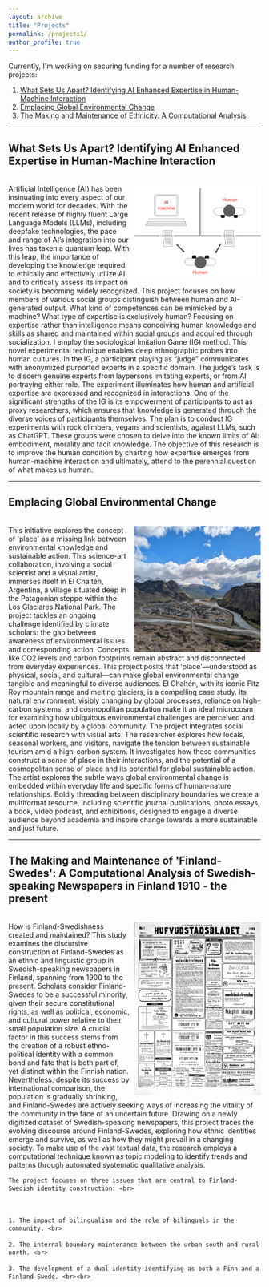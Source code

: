 ```yaml
---
layout: archive
title: "Projects"
permalink: /projects1/
author_profile: true
---
```



Currently, I'm working on securing funding for a number of research projects:

1. [What Sets Us Apart? Identifying AI Enhanced Expertise in Human-Machine Interaction](#what-sets-us-apart)
2. [Emplacing Global Environmental Change](#emplacing-global)
3. [The Making and Maintenance of Ethnicity: A Computational Analysis](#making-Finland-Swedes)

---

## <a id="what-sets-us-apart">What Sets Us Apart? Identifying AI Enhanced Expertise in Human-Machine Interaction
<br>
<div style="overflow: hidden;">
    <img src='/images/Turing_Illustration.png' style="float: right; width: 50%; margin-left: 10px;" alt="Research Image">
    Artificial Intelligence (AI) has been insinuating into every aspect of our modern world for decades. With the recent release of highly fluent Large Language Models (LLMs), including deepfake technologies, the pace and range of AI’s integration into our lives has taken a quantum leap. With this leap, the importance of developing the knowledge required to ethically and effectively utilize AI, and to critically assess its impact on society is becoming widely recognized. This project focuses on how members of various social groups distinguish between human and AI-generated output. What kind of competences can be mimicked by a machine? What type of expertise is exclusively human? Focusing on expertise rather than intelligence means conceiving human knowledge and skills as shared and maintained within social groups and acquired through socialization. I employ the sociological Imitation Game (IG) method. This novel experimental technique enables deep ethnographic probes into human cultures. In the IG, a participant playing as “judge” communicates with anonymized purported experts in a specific domain. The judge’s task is to discern genuine experts from laypersons imitating experts, or from AI portraying either role. The experiment illuminates how human and artificial expertise are expressed and recognized in interactions. One of the significant strengths of the IG is its empowerment of participants to act as proxy researchers, which ensures that knowledge is generated through the diverse voices of participants themselves. The plan is to conduct IG experiments with rock climbers, vegans and scientists, against LLMs, such as ChatGPT. These groups were chosen to delve into the known limits of AI: embodiment, morality and tacit knowledge. The objective of this research is to improve the human condition by charting how expertise emerges from human-machine interaction and ultimately, attend to the perennial question of what makes us human.

    
</div>

---


## <a id="emplacing-global">Emplacing Global Environmental Change


<br>
<div style="overflow: hidden;">
    <img src='/images/Chalten.jpg' style="float: right; width: 50%; margin-left: 10px;" alt="Research Image">
    This initiative explores the concept of 'place' as a missing link between environmental knowledge and sustainable action. This science-art collaboration, involving a social scientist and a visual artist, immerses itself in El Chaltén, Argentina, a village situated deep in the Patagonian steppe within the Los Glaciares National Park. The project tackles an ongoing challenge identified by climate scholars: the gap between awareness of environmental issues and corresponding action. Concepts like CO2 levels and
    carbon footprints remain abstract and disconnected from everyday experiences. This project posits that 'place'—understood as physical, social, and cultural—can make global environmental change tangible and meaningful to diverse audiences.  
    El Chaltén, with its iconic Fitz Roy mountain range and melting glaciers, is a compelling case study. Its natural environment, visibly changing by global processes, reliance on high-carbon systems, and cosmopolitan population make it an ideal microcosm for examining how ubiquitous environmental challenges are perceived
    and acted upon locally by a global community.  
    The project integrates social scientific research with visual arts. The researcher explores how locals, seasonal workers, and visitors, navigate the tension between sustainable tourism amid a high-carbon system. It investigates how these communities construct a sense of place in their interactions, and the potential of a
    cosmopolitan sense of place and its potential for global sustainable action. The artist explores the subtle ways global environmental change is embedded within everyday life and specific forms of human-nature relationships. Boldly threading between disciplinary boundaries we create a multiformat resource, including scientific journal publications, photo essays, a book, video podcast, and exhibitions, designed to engage a diverse audience beyond academia and inspire change towards a more sustainable and just future.
</div>

---

## <a id="Making-Finland-Swedes">The Making and Maintenance of 'Finland-Swedes': A Computational Analysis of Swedish-speaking Newspapers in Finland 1910 - the present

<br>

<div style="overflow: hidden;">
    <img src='/images/hbl.jpeg' style="float: right; width: 50%; margin-left: 10px;" alt="Research Image">
    How is Finland-Swedishness created and maintained? This study examines the discursive construction of Finland-Swedes as an ethnic and linguistic group in Swedish-speaking newspapers in Finland, spanning from 1900 to the present. Scholars consider Finland-Swedes to be a successful minority, given their secure constitutional rights, as well as political, economic, and cultural power relative to their small population size. A crucial factor in this success stems from the creation of a robust ethno-political identity with a common bond and fate that is both part of, yet distinct within the Finnish nation.  Nevertheless, despite its success by international comparison, the population is gradually shrinking, and Finland-Swedes are actively seeking ways of increasing the vitality of the community in the face of an uncertain future.  Drawing on a newly digitized dataset of Swedish-speaking newspapers, this project traces the evolving discourse around Finland-Swedes, exploring how ethnic identities emerge and survive, as well as how they might prevail in a changing society. To make use of the vast textual data, the research employs a computational technique known as topic modeling to identify trends and patterns through automated systematic qualitative analysis. 

    The project focuses on three issues that are central to Finland-Swedish identity construction: <br>

  

    1. The impact of bilingualism and the role of bilinguals in the community. <br>

    2. The internal boundary maintenance between the urban south and rural north. <br>

    3. The development of a dual identity—identifying as both a Finn and a Finland-Swede. <br><br>

</div>

